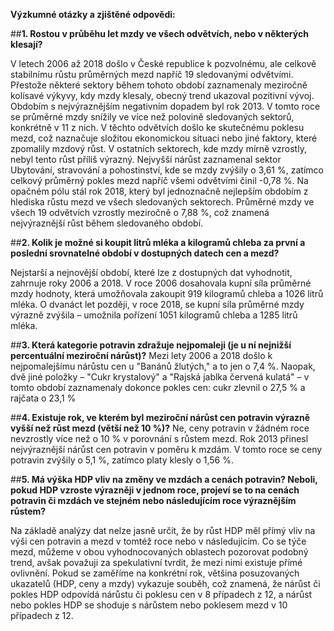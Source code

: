 **Výzkumné otázky a zjištěné odpovědi:**

##**1. Rostou v průběhu let mzdy ve všech odvětvích, nebo v některých klesají?**


V letech 2006 až 2018 došlo v České republice k pozvolnému, ale celkově stabilnímu růstu průměrných mezd napříč 19 sledovanými odvětvími. Přestože některé sektory během tohoto období zaznamenaly meziročně kolísavé výkyvy, kdy mzdy klesaly, obecný trend ukazoval pozitivní vývoj.
Obdobím s nejvýraznějším negativním dopadem byl rok 2013. V tomto roce se průměrné mzdy snížily ve více než polovině sledovaných sektorů, konkrétně v 11 z nich. V těchto odvětvích došlo ke skutečnému poklesu mezd, což naznačuje složitou ekonomickou situaci nebo jiné faktory, které zpomalily mzdový růst. V ostatních sektorech, kde mzdy mírně vzrostly, nebyl tento růst příliš výrazný. Nejvyšší nárůst zaznamenal sektor Ubytování, stravování a pohostinství, kde se mzdy zvýšily o 3,61 %, zatímco celkový průměrný pokles mezd napříč všemi odvětvími činil -0,78 %.
Na opačném pólu stál rok 2018, který byl jednoznačně nejlepším obdobím z hlediska růstu mezd ve všech sledovaných sektorech. Průměrné mzdy ve všech 19 odvětvích vzrostly meziročně o 7,88 %, což znamená nejvýraznější růst během sledovaného období.

##**2. Kolik je možné si koupit litrů mléka a kilogramů chleba za první a poslední srovnatelné období v dostupných datech cen a mezd?**

Nejstarší a nejnovější období, které lze z dostupných dat vyhodnotit, zahrnuje roky 2006 a 2018. V roce 2006 dosahovala kupní síla průměrné mzdy hodnoty, která umožňovala zakoupit 919 kilogramů chleba a 1026 litrů mléka. O dvanáct let později, v roce 2018, se kupní síla průměrné mzdy výrazně zvýšila – umožnila pořízení 1051 kilogramů chleba a 1285 litrů mléka.

##**3. Která kategorie potravin zdražuje nejpomaleji (je u ní nejnižší percentuální meziroční nárůst)?**
Mezi lety 2006 a 2018 došlo k nejpomalejšímu nárůstu cen u "Banánů žlutých," a to jen o 7,4 %. Naopak, dvě jiné položky – "Cukr krystalový" a "Rajská jablka červená kulatá" – v tomto období zaznamenaly dokonce pokles cen: cukr zlevnil o 27,5 % a rajčata o 23,1 %


##**4. Existuje rok, ve kterém byl meziroční nárůst cen potravin výrazně vyšší než růst mezd (větší než 10 %)?**
Ne, ceny potravin v žádném roce nevzrostly více než o 10 % v porovnání s růstem mezd.
Rok 2013 přinesl nejvýraznější nárůst cen potravin v poměru k mzdám. V tomto roce se ceny potravin zvýšily o 5,1 %, zatímco platy klesly o 1,56 %. 



##**5. Má výška HDP vliv na změny ve mzdách a cenách potravin? Neboli, pokud HDP vzroste výrazněji v jednom roce, projeví se to na cenách potravin či mzdách ve stejném nebo následujícím roce výraznějším růstem?**

Na základě analýzy dat nelze jasně určit, že by růst HDP měl přímý vliv na výši cen potravin a mezd v tomtéž roce nebo v následujícím.
Co se týče mezd, můžeme v obou vyhodnocovaných oblastech pozorovat podobný trend, avšak považuji za spekulativní tvrdit, že mezi nimi existuje přímé ovlivnění.
Pokud se zaměříme na konkrétní rok, většina posuzovaných ukazatelů (HDP, ceny a mzdy) vykazuje souběh, což znamená, že nárůst či pokles HDP odpovídá nárůstu či poklesu cen v 8 případech z 12, a nárůst nebo pokles HDP se shoduje s nárůstem nebo poklesem mezd v 10 případech z 12.







